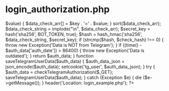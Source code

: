 # login_authorization.php
<?php

define('BOT_TOKEN','5213959430:AAEx4luOuuwYzXl46OVIafoh7lnSre_AG1U'); // place bot token of your bot here

function checkTelegramAuthorization($auth_data) {
  $check_hash = $auth_data['hash'];
  unset($auth_data['hash']);
  $data_check_arr = [];
  foreach ($auth_data as $key => $value) {
    $data_check_arr[] = $key . '=' . $value;
  }
  sort($data_check_arr);
  $data_check_string = implode("\n", $data_check_arr);
  $secret_key = hash('sha256', BOT_TOKEN, true);
  $hash = hash_hmac('sha256', $data_check_string, $secret_key);
  if (strcmp($hash, $check_hash) !== 0) {
    throw new Exception('Data is NOT from Telegram');
  }
  if ((time() - $auth_data['auth_date']) > 86400) {
    throw new Exception('Data is outdated');
  }
  return $auth_data;
}

function saveTelegramUserData($auth_data) {
  $auth_data_json = json_encode($auth_data);
  setcookie('tg_user', $auth_data_json);
}


try {
  $auth_data = checkTelegramAuthorization($_GET);
  saveTelegramUserData($auth_data);
} catch (Exception $e) {
  die ($e->getMessage());
}

header('Location: login_example.php');

?>
